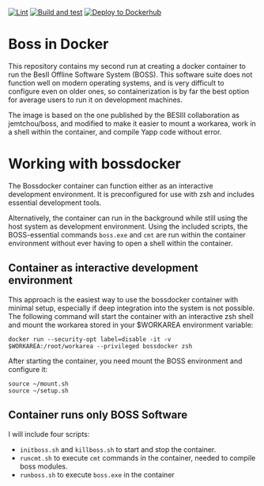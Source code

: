 [![Lint](https://github.com/j-reher/bossdocker/actions/workflows/test-image-lintonly.yml/badge.svg)](https://github.com/j-reher/bossdocker/actions/workflows/test-image-lintonly.yml) [![Build and test](https://github.com/j-reher/bossdocker/actions/workflows/test-image.yml/badge.svg?branch=main&event=push)](https://github.com/j-reher/bossdocker/actions/workflows/test-image.yml) [![Deploy to Dockerhub](https://github.com/j-reher/bossdocker/actions/workflows/deploy-image.yml/badge.svg?branch=main)](https://github.com/j-reher/bossdocker/actions/workflows/deploy-image.yml)
# Boss in Docker

This repository contains my second run at creating a docker container to run the BesII Offline Software System (BOSS).
This software suite does not function well on modern operating systems, and is very difficult to configure even on older ones, so containerization is by far the best option for average users to run it on development machines.

The image is based on the one published by the BESIII collaboration as jemtchou/boss, and modified to make it easier to mount a workarea, work in a shell within the container, and compile Yapp code without error.

# Working with bossdocker
The Bossdocker container can function either as an interactive development environment. It is preconfigured for use with zsh and includes essential development tools.

Alternatively, the container can run in the background while still using the host system as development environment. Using the included scripts, the BOSS-essential commands `boss.exe` and `cmt` are run within the container environment without ever having to open a shell within the container.

## Container as interactive development environment
This approach is the easiest way to use the bossdocker container with minimal setup, especially if deep integration into the system is not possible.
The following command will start the container with an interactive zsh shell and mount the workarea stored in your $WORKAREA environment variable:
```
docker run --security-opt label=disable -it -v $WORKAREA:/root/workarea --privileged bossdocker zsh
```
After starting the container, you need mount the BOSS environment and configure it:
```
source ~/mount.sh
source ~/setup.sh
```

## Container runs only BOSS Software
I will include four scripts:
- `initboss.sh` and `killboss.sh` to start and stop the container.
- `runcmt.sh` to execute `cmt` commands in the container, needed to compile boss modules.
- `runboss.sh` to execute `boss.exe` in the container
